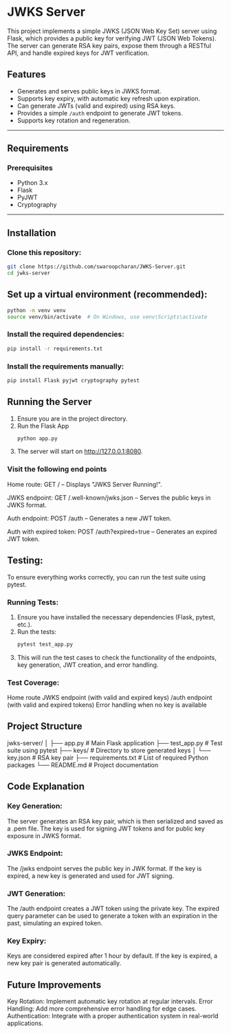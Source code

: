 # JWKS Server

This project implements a simple JWKS (JSON Web Key Set) server using Flask, which provides a public key for verifying JWT (JSON Web Tokens). The server can generate RSA key pairs, expose them through a RESTful API, and handle expired keys for JWT verification.

## Features

- Generates and serves public keys in JWKS format.
- Supports key expiry, with automatic key refresh upon expiration.
- Can generate JWTs (valid and expired) using RSA keys.
- Provides a simple `/auth` endpoint to generate JWT tokens.
- Supports key rotation and regeneration.

---

## Requirements

### Prerequisites
- Python 3.x
- Flask
- PyJWT
- Cryptography

---

## Installation

### Clone this repository:
```bash
git clone https://github.com/swaroopcharan/JWKS-Server.git
cd jwks-server
```


## Set up a virtual environment (recommended):
```bash
python -m venv venv
source venv/bin/activate  # On Windows, use venv\Scripts\activate
```

### Install the required dependencies:
```bash
pip install -r requirements.txt
```

### Install the requirements manually:
```bash
pip install Flask pyjwt cryptography pytest
```

## Running the Server
1. Ensure you are in the project directory.
2. Run the Flask App
   ```bash
   python app.py
   ```
3. The server will start on http://127.0.0.1:8080.

### Visit the following end points
Home route:
GET / – Displays "JWKS Server Running!".

JWKS endpoint:
GET /.well-known/jwks.json – Serves the public keys in JWKS format.

Auth endpoint:
POST /auth – Generates a new JWT token.

Auth with expired token:
POST /auth?expired=true – Generates an expired JWT token.


## Testing:

To ensure everything works correctly, you can run the test suite using pytest.

### Running Tests:
1. Ensure you have installed the necessary dependencies (Flask, pytest, etc.).
2. Run the tests:
   ```bash
   pytest test_app.py
   ```
3. This will run the test cases to check the functionality of the endpoints, key generation, JWT creation, and error handling.

### Test Coverage:
Home route
JWKS endpoint (with valid and expired keys)
/auth endpoint (with valid and expired tokens)
Error handling when no key is available

## Project Structure
jwks-server/
│
├── app.py              # Main Flask application
├── test_app.py         # Test suite using pytest
├── keys/               # Directory to store generated keys
│   └── key.json        # RSA key pair
├── requirements.txt    # List of required Python packages
└── README.md           # Project documentation


## Code Explanation
### Key Generation:
The server generates an RSA key pair, which is then serialized and saved as a .pem file. The key is used for signing JWT tokens and for public key exposure in JWKS format.

### JWKS Endpoint:
The /jwks endpoint serves the public key in JWK format. If the key is expired, a new key is generated and used for JWT signing.

### JWT Generation:
The /auth endpoint creates a JWT token using the private key. The expired query parameter can be used to generate a token with an expiration in the past, simulating an expired token.

### Key Expiry:
Keys are considered expired after 1 hour by default. If the key is expired, a new key pair is generated automatically.

## Future Improvements
Key Rotation: Implement automatic key rotation at regular intervals.
Error Handling: Add more comprehensive error handling for edge cases.
Authentication: Integrate with a proper authentication system in real-world applications.
